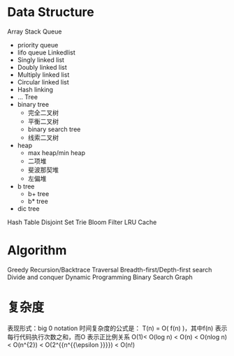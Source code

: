   Data Structure
 ============
  Array
  Stack
  Queue
  - priority queue
  - lifo queue
  Linkedlist
  - Singly linked list
  - Doubly linked list
  - Multiply linked list
  - Circular linked list
  - Hash linking
  - ...
  Tree
  - binary tree
    - 完全二叉树
    - 平衡二叉树
    - binary search tree
    - 线索二叉树
  - heap
    - max heap/min heap
    - 二项堆
    - 斐波那契堆
    - 左偏堆
  - b tree
    - b+ tree
    - b* tree
  - dic tree

  Hash Table
  Disjoint Set
  Trie
  Bloom Filter
  LRU Cache
 
  Algorithm
 ============
  Greedy
  Recursion/Backtrace
  Traversal
  Breadth-first/Depth-first search
  Divide and conquer
  Dynamic Programming
  Binary Search
  Graph
  
  复杂度
============
表现形式：big 0 notation
时间复杂度的公式是： T(n) = O( f(n) )，其中f(n) 表示每行代码执行次数之和，而O 表示正比例关系
O(1)< O(log n) < O(n) < O(nlog n) < O(n^{2}) < O(2^{{n^{{\epsilon }}}}) < O(n!)